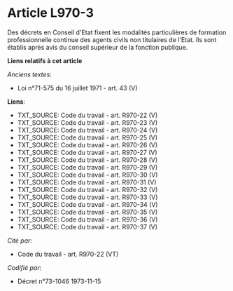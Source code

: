 # Article L970-3

Des décrets en Conseil d'Etat fixent les modalités particulières de formation professionnelle continue des agents civils non
titulaires de l'Etat. Ils sont établis après avis du conseil supérieur de la fonction publique.

**Liens relatifs à cet article**

_Anciens textes_:

  - Loi n°71-575 du 16 juillet 1971 - art. 43 (V)

**Liens**:

  - TXT_SOURCE: Code du travail - art. R970-22 (V)
  - TXT_SOURCE: Code du travail - art. R970-23 (V)
  - TXT_SOURCE: Code du travail - art. R970-24 (V)
  - TXT_SOURCE: Code du travail - art. R970-25 (V)
  - TXT_SOURCE: Code du travail - art. R970-26 (V)
  - TXT_SOURCE: Code du travail - art. R970-27 (V)
  - TXT_SOURCE: Code du travail - art. R970-28 (V)
  - TXT_SOURCE: Code du travail - art. R970-29 (V)
  - TXT_SOURCE: Code du travail - art. R970-30 (V)
  - TXT_SOURCE: Code du travail - art. R970-31 (V)
  - TXT_SOURCE: Code du travail - art. R970-32 (V)
  - TXT_SOURCE: Code du travail - art. R970-33 (V)
  - TXT_SOURCE: Code du travail - art. R970-34 (V)
  - TXT_SOURCE: Code du travail - art. R970-35 (V)
  - TXT_SOURCE: Code du travail - art. R970-36 (V)
  - TXT_SOURCE: Code du travail - art. R970-37 (V)

_Cité par_:

  - Code du travail - art. R970-22 (VT)

_Codifié par_:

  - Décret n°73-1046 1973-11-15
